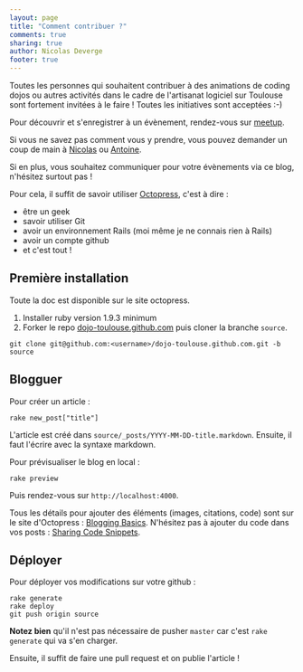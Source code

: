 ```yaml
---
layout: page
title: "Comment contribuer ?"
comments: true
sharing: true
author: Nicolas Deverge
footer: true
---
```


Toutes les personnes qui souhaitent contribuer à des animations de coding dojos ou autres activités dans le cadre de l'artisanat logiciel sur Toulouse sont fortement invitées à le faire ! Toutes les initiatives sont acceptées :-)

Pour découvrir et s'enregistrer à un évènement, rendez-vous sur [meetup](http://www.meetup.com/Software-Craftsmanship-Toulouse/).

Si vous ne savez pas comment vous y prendre, vous pouvez demander un coup de main à [Nicolas](http://twitter.com/ndeverge) ou [Antoine](http://twitter.com/avernois).

Si en plus, vous souhaitez communiquer pour votre évènements via ce blog, n'hésitez surtout pas !

Pour cela, il suffit de savoir utiliser [Octopress](http://octopress.org/), c'est à dire :

* être un geek
* savoir utiliser Git
* avoir un environnement Rails (moi même je ne connais rien à Rails)
* avoir un compte github
* et c'est tout !

Première installation
---

Toute la doc est disponible sur le site octopress.

1. Installer ruby version 1.9.3 minimum
2. Forker le repo [dojo-toulouse.github.com](https://github.com/dojo-toulouse/dojo-toulouse.github.com) puis cloner la branche `source`.

```
git clone git@github.com:<username>/dojo-toulouse.github.com.git -b source
```

Blogguer
---
Pour créer un article :

```
rake new_post["title"]
```

L'article est créé dans `source/_posts/YYYY-MM-DD-title.markdown`. Ensuite, il faut l'écrire avec la syntaxe markdown.

Pour prévisualiser le blog en local :
```
rake preview
```

Puis rendez-vous sur `http://localhost:4000`.

Tous les détails pour ajouter des éléments (images, citations, code) sont sur le site d'Octopress : [Blogging Basics](http://octopress.org/docs/blogging/). N'hésitez pas à ajouter du code dans vos posts : [Sharing Code Snippets](http://octopress.org/docs/blogging/code/).

Déployer
---

Pour déployer vos modifications sur votre github :

```
rake generate
rake deploy
git push origin source
```

**Notez bien** qu'il n'est pas nécessaire de pusher `master` car c'est `rake generate` qui va s'en charger.

Ensuite, il suffit de faire une pull request et on publie l'article !
